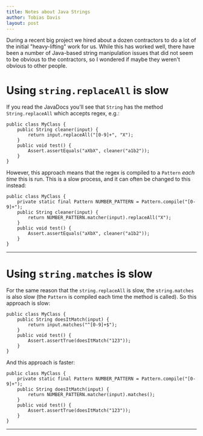 ```yaml
---
title: Notes about Java Strings
author: Tobias Davis
layout: post
---
```


During a recent big project we hired about a dozen contractors to do
a lot of the initial "heavy-lifting" work for us. While this has
worked well, there have been a number of Java-based string manipulation
issues that did not seem to be obvious to the contractors, so I
wondered if maybe they weren't obvious to other people.

# Using `string.replaceAll` is slow

If you read the JavaDocs you'll see that `String` has the method `String.replaceAll` which accepts regex, e.g.:

	public class MyClass {
		public String cleaner(input) {
			return input.replaceAll("[0-9]+", "X");
		}
		public void test() {
			Assert.assertEquals("aXbX", cleaner("a1b2"));
		}
	}

However, this approach means that the regex is compiled to a `Pattern` *each time* this is run. This is
a slow process, and it can often be changed to this instead:

	public class MyClass {
		private static final Pattern NUMBER_PATTERN = Pattern.compile("[0-9]+");
		public String cleaner(input) {
			return NUMBER_PATTERN.matcher(input).replaceAll("X");
		}
		public void test() {
			Assert.assertEquals("aXbX", cleaner("a1b2"));
		}
	}

---

# Using `string.matches` is slow

For the same reason that the `string.replaceAll` is slow, the `string.matches` is also slow (the `Pattern` is compiled each time
the method is called). So this approach is slow:

	public class MyClass {
		public String doesItMatch(input) {
			return input.matches("^[0-9]+$");
		}
		public void test() {
			Assert.assertTrue(doesItMatch("123"));
		}
	}

And this approach is faster:

	public class MyClass {
		private static final Pattern NUMBER_PATTERN = Pattern.compile("[0-9]+");
		public String doesItMatch(input) {
			return NUMBER_PATTERN.matcher(input).matches();
		}
		public void test() {
			Assert.assertTrue(doesItMatch("123"));
		}
	}

---
